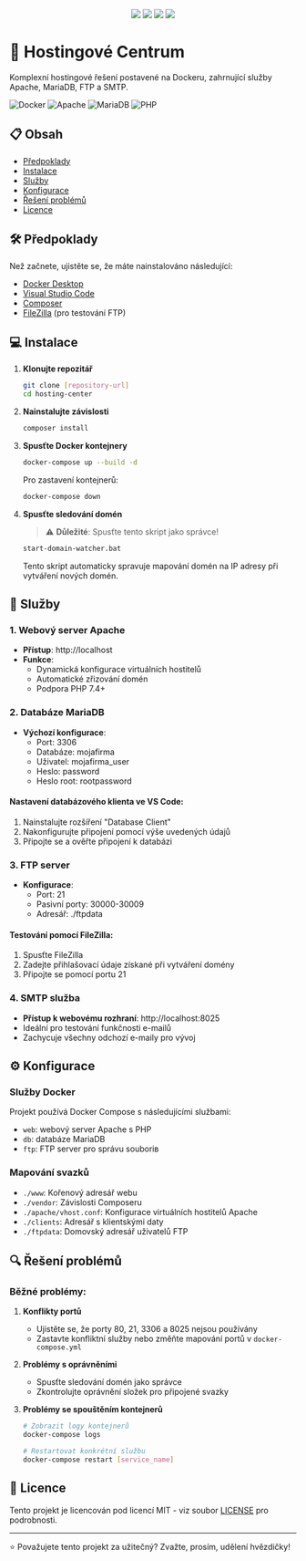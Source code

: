 <p align="center">
  <a href="README.md"><img src="https://img.shields.io/badge/lang-en-red.svg"></a>
  <a href="README.cs.md"><img src="https://img.shields.io/badge/lang-cs-blue.svg"></a>
  <a href="README.uk.md"><img src="https://img.shields.io/badge/lang-ua-green.svg"></a>
  <a href="README.ru.md"><img src="https://img.shields.io/badge/lang-ru-yellow.svg"></a>
</p>

# 🚀 Hostingové Centrum

Komplexní hostingové řešení postavené na Dockeru, zahrnující služby Apache, MariaDB, FTP a SMTP.

![Docker](https://img.shields.io/badge/Docker-2496ED?style=for-the-badge&logo=docker&logoColor=white)
![Apache](https://img.shields.io/badge/Apache-D22128?style=for-the-badge&logo=Apache&logoColor=white)
![MariaDB](https://img.shields.io/badge/MariaDB-003545?style=for-the-badge&logo=mariadb&logoColor=white)
![PHP](https://img.shields.io/badge/PHP-777BB4?style=for-the-badge&logo=php&logoColor=white)

## 📋 Obsah
- [Předpoklady](#-předpoklady)
- [Instalace](#-instalace)
- [Služby](#-služby)
- [Konfigurace](#-konfigurace)
- [Řešení problémů](#-řešení-problémů)
- [Licence](#-licence)

## 🛠 Předpoklady

Než začnete, ujistěte se, že máte nainstalováno následující:
- [Docker Desktop](https://www.docker.com/products/docker-desktop/)
- [Visual Studio Code](https://code.visualstudio.com/)
- [Composer](https://getcomposer.org/)
- [FileZilla](https://filezilla-project.org/) (pro testování FTP)

## 💻 Instalace

1. **Klonujte repozitář**
   ```bash
   git clone [repository-url]
   cd hosting-center
   ```

2. **Nainstalujte závislosti**
   ```bash
   composer install
   ```

3. **Spusťte Docker kontejnery**
   ```bash
   docker-compose up --build -d
   ```
   Pro zastavení kontejnerů:
   ```bash
   docker-compose down
   ```

4. **Spusťte sledování domén**
   > ⚠️ **Důležité**: Spusťte tento skript jako správce!
   ```bash
   start-domain-watcher.bat
   ```
   Tento skript automaticky spravuje mapování domén na IP adresy při vytváření nových domén.

## 🔧 Služby

### 1. Webový server Apache
- **Přístup**: http://localhost
- **Funkce**:
  - Dynamická konfigurace virtuálních hostitelů
  - Automatické zřizování domén
  - Podpora PHP 7.4+

### 2. Databáze MariaDB
- **Výchozí konfigurace**:
  - Port: 3306
  - Databáze: mojafirma
  - Uživatel: mojafirma_user
  - Heslo: password
  - Heslo root: rootpassword

#### Nastavení databázového klienta ve VS Code:
1. Nainstalujte rozšíření "Database Client"
2. Nakonfigurujte připojení pomocí výše uvedených údajů
3. Připojte se a ověřte připojení k databázi

### 3. FTP server
- **Konfigurace**:
  - Port: 21
  - Pasivní porty: 30000-30009
  - Adresář: ./ftpdata

#### Testování pomocí FileZilla:
1. Spusťte FileZilla
2. Zadejte přihlašovací údaje získané při vytváření domény
3. Připojte se pomocí portu 21

### 4. SMTP služba
- **Přístup k webovému rozhraní**: http://localhost:8025
- Ideální pro testování funkčnosti e-mailů
- Zachycuje všechny odchozí e-maily pro vývoj

## ⚙️ Konfigurace

### Služby Docker
Projekt používá Docker Compose s následujícími službami:
- `web`: webový server Apache s PHP
- `db`: databáze MariaDB
- `ftp`: FTP server pro správu souborів

### Mapování svazků
- `./www`: Kořenový adresář webu
- `./vendor`: Závislosti Composeru
- `./apache/vhost.conf`: Konfigurace virtuálních hostitelů Apache
- `./clients`: Adresář s klientskými daty
- `./ftpdata`: Domovský adresář uživatelů FTP

## 🔍 Řešení problémů

### Běžné problémy:
1. **Konflikty portů**
   - Ujistěte se, že porty 80, 21, 3306 a 8025 nejsou používány
   - Zastavte konfliktní služby nebo změňte mapování portů v `docker-compose.yml`

2. **Problémy s oprávněními**
   - Spusťte sledování domén jako správce
   - Zkontrolujte oprávnění složek pro připojené svazky

3. **Problémy se spouštěním kontejnerů**
   ```bash
   # Zobrazit logy kontejnerů
   docker-compose logs
   
   # Restartovat konkrétní službu
   docker-compose restart [service_name]
   ```

## 📝 Licence

Tento projekt je licencován pod licencí MIT - viz soubor [LICENSE](LICENSE) pro podrobnosti.

---
⭐ Považujete tento projekt za užitečný? Zvažte, prosím, udělení hvězdičky!
